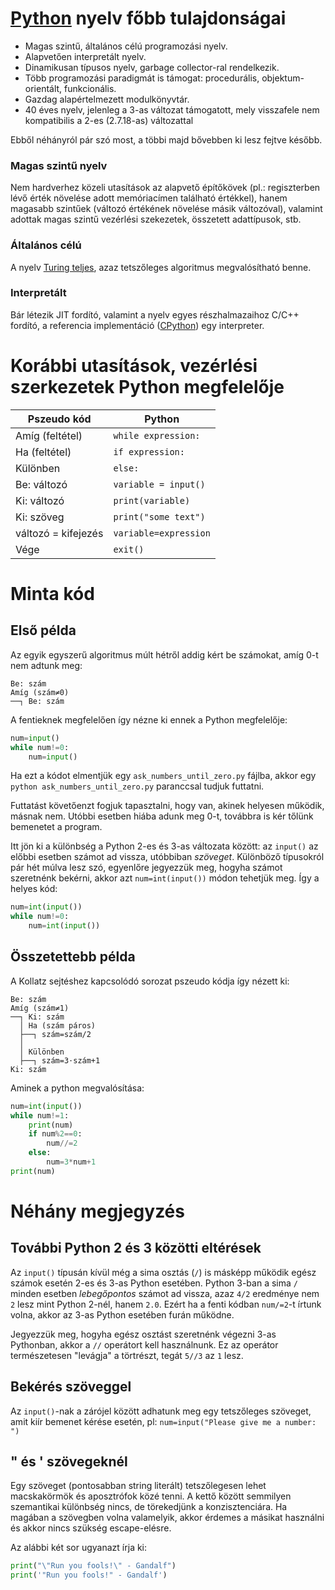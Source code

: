 # [Python](https://python.org) nyelv főbb tulajdonságai

 - Magas szintű, általános célú programozási nyelv.
 - Alapvetően interpretált nyelv.
 - Dinamikusan típusos nyelv, garbage collector-ral rendelkezik.
 - Több programozási paradigmát is támogat: procedurális, objektum-orientált, funkcionális.
 - Gazdag alapértelmezett modulkönyvtár.
 - 40 éves nyelv, jelenleg a 3-as változat támogatott, mely visszafele nem kompatibilis a 2-es (2.7.18-as) változattal

Ebből néhányról pár szó most, a többi majd bővebben ki lesz fejtve később.

### Magas szintű nyelv
Nem hardverhez közeli utasítások az alapvető építőkövek (pl.: regiszterben lévő érték növelése adott memóriacímen található értékkel), hanem magasabb szintűek (változó értékének növelése másik változóval), valamint adottak magas szintű vezérlési szekezetek, összetett adattípusok, stb.

### Általános célú
A nyelv [Turing teljes](https://en.wikipedia.org/wiki/Turing_completeness), azaz tetszőleges algoritmus megvalósítható benne.

### Interpretált
Bár létezik JIT fordító, valamint a nyelv egyes részhalmazaihoz C/C++ fordító, a referencia implementáció ([CPython](https://github.com/python/cpython)) egy interpreter.


# Korábbi utasítások, vezérlési szerkezetek Python megfelelője

| Pszeudo kód          | Python               |
|----------------------|----------------------|
| Amíg (feltétel)      | `while expression:`  |
| Ha (feltétel)        | `if expression:`     |
| Különben             | `else:`              |
| Be: változó          | `variable = input()` |
| Ki: változó          | `print(variable)`    |
| Ki: szöveg           | `print("some text")` |
| változó = kifejezés  | `variable=expression`|
| Vége                 | `exit()`             |

# Minta kód
## Első példa
Az egyik egyszerű algoritmus múlt hétről addig kért be számokat, amíg 0-t nem adtunk meg:

```
Be: szám
Amíg (szám≠0)
──┐ Be: szám
```

A fentieknek megfelelően így nézne ki ennek a Python megfelelője:

```python
num=input()
while num!=0:
    num=input()
```

Ha ezt a kódot elmentjük egy `ask_numbers_until_zero.py` fájlba, akkor egy `python ask_numbers_until_zero.py` paranccsal tudjuk futtatni.

Futtatást követőenzt fogjuk tapasztalni, hogy van, akinek helyesen működik, másnak nem. Utóbbi esetben hiába adunk meg 0-t, továbbra is kér tőlünk bemenetet a program.

Itt jön ki a különbség a Python 2-es és 3-as változata között: az `input()` az előbbi esetben számot ad vissza, utóbbiban *szöveget*. Különböző típusokról pár hét múlva lesz szó, egyenlőre jegyezzük meg, hogyha számot szeretnénk bekérni, akkor azt `num=int(input())` módon tehetjük meg. Így a helyes kód:

```python
num=int(input())
while num!=0:
    num=int(input())
```

## Összetettebb példa

A Kollatz sejtéshez kapcsolódó sorozat pszeudo kódja így nézett ki:

```
Be: szám
Amíg (szám≠1)
──┐ Ki: szám
  │ Ha (szám páros)
  ├──┐ szám=szám/2
  │ 
  │ Különben
  ├──┐ szám=3⋅szám+1
Ki: szám
```
Aminek a python megvalósítása:

```python
num=int(input())
while num!=1:
    print(num)
    if num%2==0:
        num//=2
    else:
        num=3*num+1
print(num)
```
# Néhány megjegyzés

## További Python 2 és 3 közötti eltérések
Az `input()` típusán kívül még a sima osztás (`/`) is másképp működik egész számok esetén 2-es és 3-as Python esetében. 
Python 3-ban a sima `/` minden esetben *lebegőpontos* számot ad vissza, azaz `4/2` eredménye nem `2` lesz mint Python 2-nél, hanem `2.0`. 
Ezért ha a fenti kódban `num/=2`-t írtunk volna, akkor az 3-as Python esetében furán működne.

Jegyezzük meg, hogyha egész osztást szeretnénk végezni 3-as Pythonban, akkor a `//` operátort kell használnunk. 
Ez az operátor természetesen "levágja" a törtrészt, tegát `5//3` az `1` lesz.

## Bekérés szöveggel
Az `input()`-nak a zárójel között adhatunk meg egy tetszőleges szöveget, amit kiír bemenet kérése esetén, pl: `num=input("Please give me a number: ")`

## " és ' szövegeknél
Egy szöveget (pontosabban string literált) tetszőlegesen lehet macskakörmök és aposztrófok közé tenni. A kettő között semmilyen szemantikai különbség nincs, de törekedjünk a konzisztenciára. 
Ha magában a szövegben volna valamelyik, akkor érdemes a másikat használni és akkor nincs szükség escape-elésre.

Az alábbi két sor ugyanazt írja ki:
```python
print("\"Run you fools!\" - Gandalf")
print('"Run you fools!" - Gandalf')
```
